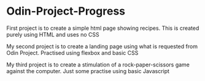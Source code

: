 # Odin-Project-Progress

First project is to create a simple html page showing recipes. This is created purely using HTML and uses no CSS

My second project is to create a landing page using what is requested from Odin Project. Practised using flexbox and basic CSS

My third project is to create a stimulation of a rock-paper-scissors game against
the computer. Just some practise using basic Javascript
